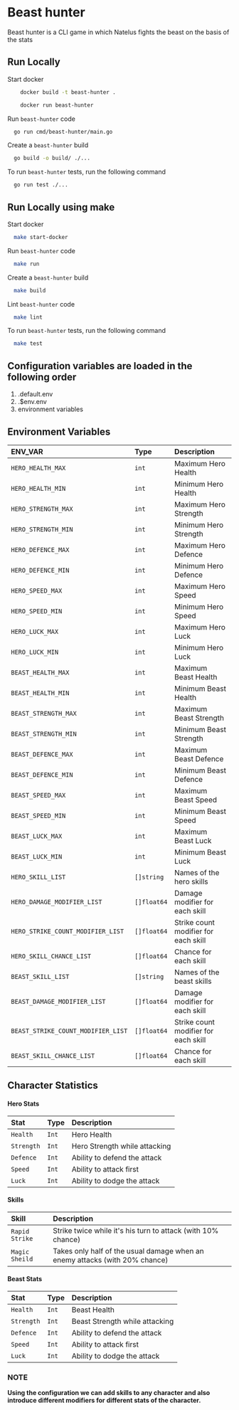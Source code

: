 # Beast hunter

Beast hunter is a CLI game in which Natelus fights the beast on the basis of the stats

## Run Locally

Start docker

```bash
    docker build -t beast-hunter .
```

```bash
    docker run beast-hunter
```

Run `beast-hunter` code

```bash
  go run cmd/beast-hunter/main.go
```

Create a `beast-hunter` build

```bash
  go build -o build/ ./...
```

To run `beast-hunter` tests, run the following command

```bash
  go run test ./...
```

## Run Locally using make

Start docker

```bash
  make start-docker
```

Run `beast-hunter` code

```bash
  make run
```

Create a `beast-hunter` build

```bash
  make build
```

Lint `beast-hunter` code

```bash
  make lint
```

To run `beast-hunter` tests, run the following command

```bash
  make test
```

## Configuration variables are loaded in the following order

1. .default.env
2. .$env.env
3. environment variables

## Environment Variables

| ENV_VAR                            | Type        | Description                          |
| :--------------------------------- | :---------- | :----------------------------------- |
| `HERO_HEALTH_MAX`                  | `int`       | Maximum Hero Health                  |
| `HERO_HEALTH_MIN`                  | `int`       | Minimum Hero Health                  |
| `HERO_STRENGTH_MAX`                | `int`       | Maximum Hero Strength                |
| `HERO_STRENGTH_MIN`                | `int`       | Minimum Hero Strength                |
| `HERO_DEFENCE_MAX`                 | `int`       | Maximum Hero Defence                 |
| `HERO_DEFENCE_MIN`                 | `int`       | Minimum Hero Defence                 |
| `HERO_SPEED_MAX`                   | `int`       | Maximum Hero Speed                   |
| `HERO_SPEED_MIN`                   | `int`       | Minimum Hero Speed                   |
| `HERO_LUCK_MAX`                    | `int`       | Maximum Hero Luck                    |
| `HERO_LUCK_MIN`                    | `int`       | Minimum Hero Luck                    |
| `BEAST_HEALTH_MAX`                 | `int`       | Maximum Beast Health                 |
| `BEAST_HEALTH_MIN`                 | `int`       | Minimum Beast Health                 |
| `BEAST_STRENGTH_MAX`               | `int`       | Maximum Beast Strength               |
| `BEAST_STRENGTH_MIN`               | `int`       | Minimum Beast Strength               |
| `BEAST_DEFENCE_MAX`                | `int`       | Maximum Beast Defence                |
| `BEAST_DEFENCE_MIN`                | `int`       | Minimum Beast Defence                |
| `BEAST_SPEED_MAX`                  | `int`       | Maximum Beast Speed                  |
| `BEAST_SPEED_MIN`                  | `int`       | Minimum Beast Speed                  |
| `BEAST_LUCK_MAX`                   | `int`       | Maximum Beast Luck                   |
| `BEAST_LUCK_MIN`                   | `int`       | Minimum Beast Luck                   |
| `HERO_SKILL_LIST`                  | `[]string`  | Names of the hero skills             |
| `HERO_DAMAGE_MODIFIER_LIST`        | `[]float64` | Damage modifier for each skill       |
| `HERO_STRIKE_COUNT_MODIFIER_LIST`  | `[]float64` | Strike count modifier for each skill |
| `HERO_SKILL_CHANCE_LIST`           | `[]float64` | Chance for each skill                |
| `BEAST_SKILL_LIST`                 | `[]string`  | Names of the beast skills            |
| `BEAST_DAMAGE_MODIFIER_LIST`       | `[]float64` | Damage modifier for each skill       |
| `BEAST_STRIKE_COUNT_MODIFIER_LIST` | `[]float64` | Strike count modifier for each skill |
| `BEAST_SKILL_CHANCE_LIST`          | `[]float64` | Chance for each skill                |

## Character Statistics

#### Hero Stats

| Stat       | Type  | Description                   |
| :--------- | :---- | :---------------------------- |
| `Health`   | `Int` | Hero Health                   |
| `Strength` | `Int` | Hero Strength while attacking |
| `Defence`  | `Int` | Ability to defend the attack  |
| `Speed`    | `Int` | Ability to attack first       |
| `Luck`     | `Int` | Ability to dodge the attack   |

#### Skills

| Skill          | Description                                                                 |
| :------------- | :-------------------------------------------------------------------------- |
| `Rapid Strike` | Strike twice while it's his turn to attack (with 10% chance)                |
| `Magic Sheild` | Takes only half of the usual damage when an enemy attacks (with 20% chance) |

#### Beast Stats

| Stat       | Type  | Description                    |
| :--------- | :---- | :----------------------------- |
| `Health`   | `Int` | Beast Health                   |
| `Strength` | `Int` | Beast Strength while attacking |
| `Defence`  | `Int` | Ability to defend the attack   |
| `Speed`    | `Int` | Ability to attack first        |
| `Luck`     | `Int` | Ability to dodge the attack    |

### NOTE

<b>Using the configuration we can add skills to any character and also introduce different modifiers for different stats of the character. <b>
